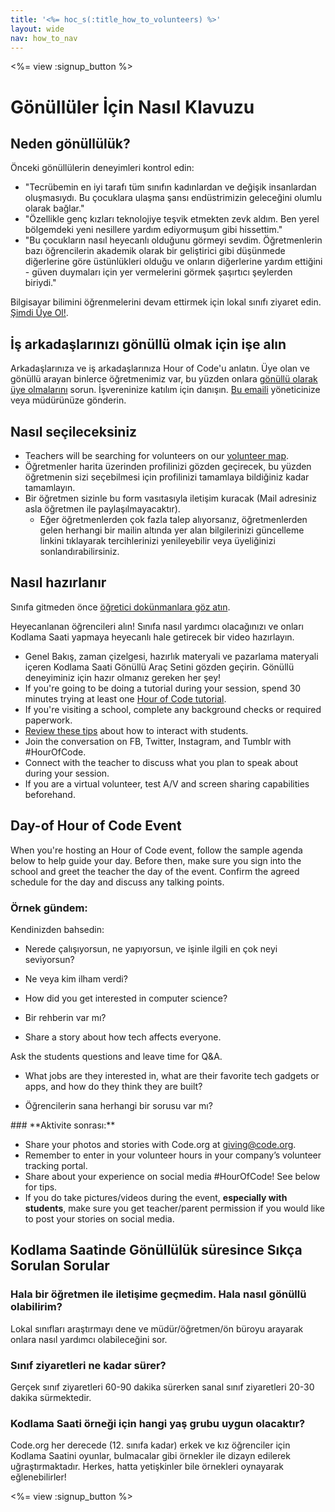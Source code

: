 ```yaml
---
title: '<%= hoc_s(:title_how_to_volunteers) %>'
layout: wide
nav: how_to_nav
---
```

<%= view :signup_button %>

# Gönüllüler İçin Nasıl Klavuzu

## Neden gönüllülük?

Önceki gönüllülerin deneyimleri kontrol edin:

- "Tecrübemin en iyi tarafı tüm sınıfın kadınlardan ve değişik insanlardan oluşmasıydı. Bu çocuklara ulaşma şansı endüstrimizin geleceğini olumlu olarak bağlar."
- "Özellikle genç kızları teknolojiye teşvik etmekten zevk aldım. Ben yerel bölgemdeki yeni nesillere yardım ediyormuşum gibi hissettim."
- "Bu çocukların nasıl heyecanlı olduğunu görmeyi sevdim. Öğretmenlerin bazı öğrencilerin akademik olarak bir geliştirici gibi düşünmede diğerlerine göre üstünlükleri olduğu ve onların diğerlerine yardım ettiğini - güven duymaları için yer vermelerini görmek şaşırtıcı şeylerden biriydi."

Bilgisayar bilimini öğrenmelerini devam ettirmek için lokal sınıfı ziyaret edin. [Şimdi Üye Ol!](https://code.org/volunteer/engineer).

## İş arkadaşlarınızı gönüllü olmak için işe alın

Arkadaşlarınıza ve iş arkadaşlarınıza Hour of Code'u anlatın. Üye olan ve gönüllü arayan binlerce öğretmenimiz var, bu yüzden onlara [gönüllü olarak üye olmalarını](https://code.org/volunteer) sorun. İşvereninize katılım için danışın. [Bu emaili](https://hourofcode.com/promote/resources#email) yöneticinize veya müdürünüze gönderin.

## Nasıl seçileceksiniz

- Teachers will be searching for volunteers on our [volunteer map](https://code.org/volunteer/local).
- Öğretmenler harita üzerinden profilinizi gözden geçirecek, bu yüzden öğretmenin sizi seçebilmesi için profilinizi tamamlaya bildiğiniz kadar tamamlayın.
- Bir öğretmen sizinle bu form vasıtasıyla iletişim kuracak (Mail adresiniz asla öğretmen ile paylaşılmayacaktır). 
  - Eğer öğretmenlerden çok fazla talep alıyorsanız, öğretmenlerden gelen herhangi bir mailin altında yer alan bilgilerinizi güncelleme linkini tıklayarak tercihlerinizi yenileyebilir veya üyeliğinizi sonlandırabilirsiniz. 

## Nasıl hazırlanır

Sınıfa gitmeden önce [ öğretici dokünmanlara göz atın](hourofcode.com/learn).

Heyecanlanan öğrencileri alın! Sınıfa nasıl yardımcı olacağınızı ve onları Kodlama Saati yapmaya heyecanlı hale getirecek bir video hazırlayın.

- Genel Bakış, zaman çizelgesi, hazırlık materyali ve pazarlama materyali içeren Kodlama Saati Gönüllü Araç Setini gözden geçirin. Gönüllü deneyiminiz için hazır olmanız gereken her şey!
- If you're going to be doing a tutorial during your session, spend 30 minutes trying at least one [Hour of Code tutorial](<%= resolve_url('/learn') %>).
- If you're visiting a school, complete any background checks or required paperwork.
- [Review these tips](https://code.org/files/CSTT_Volunteers.pdf) about how to interact with students.
- Join the conversation on FB, Twitter, Instagram, and Tumblr with #HourOfCode.
- Connect with the teacher to discuss what you plan to speak about during your session.
- If you are a virtual volunteer, test A/V and screen sharing capabilities beforehand.

## Day-of Hour of Code Event

When you're hosting an Hour of Code event, follow the sample agenda below to help guide your day. Before then, make sure you sign into the school and greet the teacher the day of the event. Confirm the agreed schedule for the day and discuss any talking points.

### **Örnek gündem:**

Kendinizden bahsedin: </ul>

- Nerede çalışıyorsun, ne yapıyorsun, ve işinle ilgili en çok neyi seviyorsun?
- Ne veya kim ilham verdi?
- How did you get interested in computer science?
- Bir rehberin var mı?
- Share a story about how tech affects everyone.</ul></td> </tr> 
  Ask the students questions and leave time for Q&A. </ul>
  
  - What jobs are they interested in, what are their favorite tech gadgets or apps, and how do they think they are built? 
  - Öğrencilerin sana herhangi bir sorusu var mı?</ul></td> </tr> 
    </tbody> </table> 
    ### **Aktivite sonrası:**
    
    - Share your photos and stories with Code.org at giving@code.org.
    - Remember to enter in your volunteer hours in your company’s volunteer tracking portal.
    - Share about your experience on social media #HourOfCode! See below for tips. 
    - If you do take pictures/videos during the event, **especially with students**, make sure you get teacher/parent permission if you would like to post your stories on social media.
    ## Kodlama Saatinde Gönüllülük süresince Sıkça Sorulan Sorular
    
    ### **Hala bir öğretmen ile iletişime geçmedim. Hala nasıl gönüllü olabilirim?**
    
    Lokal sınıfları araştırmayı dene ve müdür/öğretmen/ön büroyu arayarak onlara nasıl yardımcı olabileceğini sor.
    
    ### **Sınıf ziyaretleri ne kadar sürer?**
    
    Gerçek sınıf ziyaretleri 60-90 dakika sürerken sanal sınıf ziyaretleri 20-30 dakika sürmektedir.
    
    ### **Kodlama Saati örneği için hangi yaş grubu uygun olacaktır?**
    
    Code.org her derecede (12. sınıfa kadar) erkek ve kız öğrenciler için Kodlama Saatini oyunlar, bulmacalar gibi örnekler ile dizayn edilerek uğraştırmaktadır. Herkes, hatta yetişkinler bile örnekleri oynayarak eğlenebilirler!
    
    <%= view :signup_button %>